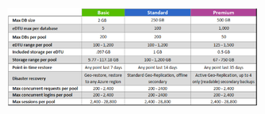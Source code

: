 ![用于弹性数据库池的服务层](./media/sql-database-service-tiers-table-elastic-db-pools/sql-database-service-tiers-table-elastic-db-pools.png)

<!---HONumber=76-->